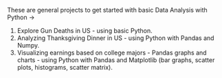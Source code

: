  These are general projects to get started with basic Data Analysis with Python ->  
1) Explore Gun Deaths in US - using basic Python.   
2) Analyzing Thanksgiving Dinner in US - using Python with Pandas and Numpy.  
3) Visualizing earnings based on college majors - Pandas graphs and charts - using Python with Pandas and Matplotlib (bar graphs, scatter   plots, histograms, scatter matrix).  
